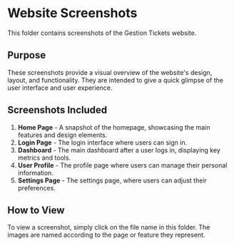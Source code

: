 # Website Screenshots

This folder contains screenshots of the Gestion Tickets website.

## Purpose

These screenshots provide a visual overview of the website's design, layout, and functionality.
They are intended to give a quick glimpse of the user interface and user experience.

## Screenshots Included

1. **Home Page** - A snapshot of the homepage, showcasing the main features and design elements.
2. **Login Page** - The login interface where users can sign in.
3. **Dashboard** - The main dashboard after a user logs in, displaying key metrics and tools.
4. **User Profile** - The profile page where users can manage their personal information.
5. **Settings Page** - The settings page, where users can adjust their preferences.

## How to View

To view a screenshot, simply click on the file name in this folder. The images are named according to the page or feature they represent.

